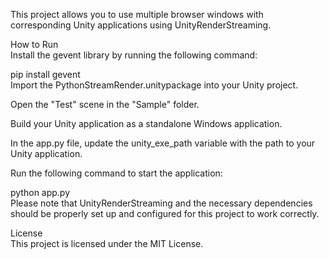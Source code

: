 This project allows you to use multiple browser windows with corresponding Unity applications using UnityRenderStreaming.</br>

How to Run</br>
Install the gevent library by running the following command:</br>

pip install gevent</br>
Import the PythonStreamRender.unitypackage into your Unity project.</br>

Open the "Test" scene in the "Sample" folder.</br>

Build your Unity application as a standalone Windows application.</br>

In the app.py file, update the unity_exe_path variable with the path to your Unity application.</br>

Run the following command to start the application:</br>

python app.py</br>
Please note that UnityRenderStreaming and the necessary dependencies should be properly set up and configured for this project to work correctly.</br>

License</br>
This project is licensed under the MIT License.</br>
